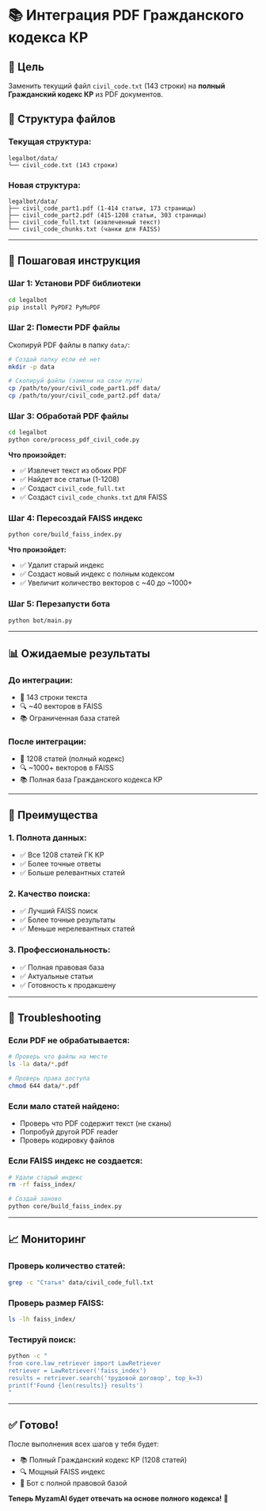 # 📚 Интеграция PDF Гражданского кодекса КР

## 🎯 Цель
Заменить текущий файл `civil_code.txt` (143 строки) на **полный Гражданский кодекс КР** из PDF документов.

## 📁 Структура файлов

### **Текущая структура:**
```
legalbot/data/
└── civil_code.txt (143 строки)
```

### **Новая структура:**
```
legalbot/data/
├── civil_code_part1.pdf (1-414 статьи, 173 страницы)
├── civil_code_part2.pdf (415-1208 статьи, 303 страницы)
├── civil_code_full.txt (извлеченный текст)
└── civil_code_chunks.txt (чанки для FAISS)
```

---

## 🚀 Пошаговая инструкция

### **Шаг 1: Установи PDF библиотеки**

```bash
cd legalbot
pip install PyPDF2 PyMuPDF
```

### **Шаг 2: Помести PDF файлы**

Скопируй PDF файлы в папку `data/`:

```bash
# Создай папку если её нет
mkdir -p data

# Скопируй файлы (замени на свои пути)
cp /path/to/your/civil_code_part1.pdf data/
cp /path/to/your/civil_code_part2.pdf data/
```

### **Шаг 3: Обработай PDF файлы**

```bash
cd legalbot
python core/process_pdf_civil_code.py
```

**Что произойдет:**
- ✅ Извлечет текст из обоих PDF
- ✅ Найдет все статьи (1-1208)
- ✅ Создаст `civil_code_full.txt`
- ✅ Создаст `civil_code_chunks.txt` для FAISS

### **Шаг 4: Пересоздай FAISS индекс**

```bash
python core/build_faiss_index.py
```

**Что произойдет:**
- ✅ Удалит старый индекс
- ✅ Создаст новый индекс с полным кодексом
- ✅ Увеличит количество векторов с ~40 до ~1000+

### **Шаг 5: Перезапусти бота**

```bash
python bot/main.py
```

---

## 📊 Ожидаемые результаты

### **До интеграции:**
- 📄 143 строки текста
- 🔍 ~40 векторов в FAISS
- 📚 Ограниченная база статей

### **После интеграции:**
- 📄 1208 статей (полный кодекс)
- 🔍 ~1000+ векторов в FAISS
- 📚 Полная база Гражданского кодекса КР

---

## 🎯 Преимущества

### **1. Полнота данных:**
- ✅ Все 1208 статей ГК КР
- ✅ Более точные ответы
- ✅ Больше релевантных статей

### **2. Качество поиска:**
- ✅ Лучший FAISS поиск
- ✅ Более точные результаты
- ✅ Меньше нерелевантных статей

### **3. Профессиональность:**
- ✅ Полная правовая база
- ✅ Актуальные статьи
- ✅ Готовность к продакшену

---

## 🔧 Troubleshooting

### **Если PDF не обрабатывается:**
```bash
# Проверь что файлы на месте
ls -la data/*.pdf

# Проверь права доступа
chmod 644 data/*.pdf
```

### **Если мало статей найдено:**
- Проверь что PDF содержит текст (не сканы)
- Попробуй другой PDF reader
- Проверь кодировку файлов

### **Если FAISS индекс не создается:**
```bash
# Удали старый индекс
rm -rf faiss_index/

# Создай заново
python core/build_faiss_index.py
```

---

## 📈 Мониторинг

### **Проверь количество статей:**
```bash
grep -c "Статья" data/civil_code_full.txt
```

### **Проверь размер FAISS:**
```bash
ls -lh faiss_index/
```

### **Тестируй поиск:**
```bash
python -c "
from core.law_retriever import LawRetriever
retriever = LawRetriever('faiss_index')
results = retriever.search('трудовой договор', top_k=3)
print(f'Found {len(results)} results')
"
```

---

## ✅ Готово!

После выполнения всех шагов у тебя будет:
- 📚 Полный Гражданский кодекс КР (1208 статей)
- 🔍 Мощный FAISS индекс
- 🤖 Бот с полной правовой базой

**Теперь MyzamAI будет отвечать на основе полного кодекса!** 🎉
